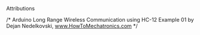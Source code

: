 Attributions

/*    Arduino Long Range Wireless Communication using HC-12
                      Example 01
   by Dejan Nedelkovski, www.HowToMechatronics.com
*/